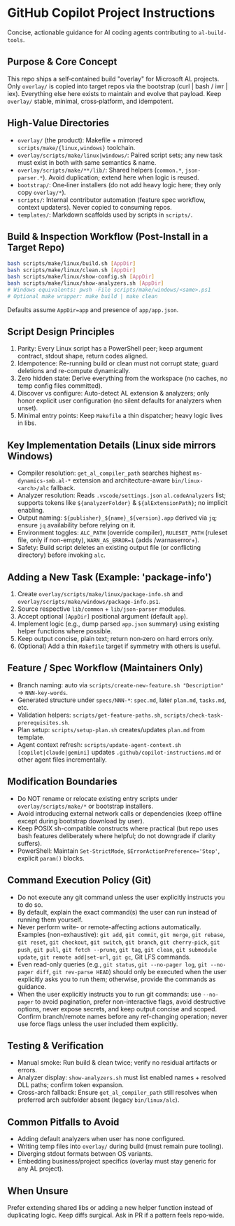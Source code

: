 # GitHub Copilot Project Instructions

Concise, actionable guidance for AI coding agents contributing to `al-build-tools`.

## Purpose & Core Concept
This repo ships a self‑contained build "overlay" for Microsoft AL projects. Only `overlay/` is copied into target repos via the bootstrap (curl | bash / iwr | iex). Everything else here exists to maintain and evolve that payload. Keep `overlay/` stable, minimal, cross‑platform, and idempotent.

## High‑Value Directories
- `overlay/` (the product): Makefile + mirrored `scripts/make/{linux,windows}` toolchain.
- `overlay/scripts/make/linux|windows/`: Paired script sets; any new task must exist in both with same semantics & name.
- `overlay/scripts/make/**/lib/`: Shared helpers (`common.*`, `json-parser.*`). Avoid duplication; extend here when logic is reused.
- `bootstrap/`: One‑liner installers (do not add heavy logic here; they only copy `overlay/*`).
- `scripts/`: Internal contributor automation (feature spec workflow, context updaters). Never copied to consuming repos.
- `templates/`: Markdown scaffolds used by scripts in `scripts/`.

## Build & Inspection Workflow (Post‑Install in a Target Repo)
```bash
bash scripts/make/linux/build.sh [AppDir]
bash scripts/make/linux/clean.sh [AppDir]
bash scripts/make/linux/show-config.sh [AppDir]
bash scripts/make/linux/show-analyzers.sh [AppDir]
# Windows equivalents: pwsh -File scripts/make/windows/<same>.ps1
# Optional make wrapper: make build | make clean
```
Defaults assume `AppDir=app` and presence of `app/app.json`.

## Script Design Principles
1. Parity: Every Linux script has a PowerShell peer; keep argument contract, stdout shape, return codes aligned.
2. Idempotence: Re-running build or clean must not corrupt state; guard deletions and re-compute dynamically.
3. Zero hidden state: Derive everything from the workspace (no caches, no temp config files committed).
4. Discover vs configure: Auto-detect AL extension & analyzers; only honor explicit user configuration (no silent defaults for analyzers when unset).
5. Minimal entry points: Keep `Makefile` a thin dispatcher; heavy logic lives in libs.

## Key Implementation Details (Linux side mirrors Windows)
- Compiler resolution: `get_al_compiler_path` searches highest `ms-dynamics-smb.al-*` extension and architecture-aware `bin/linux-<arch>/alc` fallback.
- Analyzer resolution: Reads `.vscode/settings.json` `al.codeAnalyzers` list; supports tokens like `${analyzerFolder}` & `${alExtensionPath}`; no implicit enabling.
- Output naming: `${publisher}_${name}_${version}.app` derived via `jq`; ensure `jq` availability before relying on it.
- Environment toggles: `ALC_PATH` (override compiler), `RULESET_PATH` (ruleset file, only if non-empty), `WARN_AS_ERROR=1` (adds /warnaserror+).
- Safety: Build script deletes an existing output file (or conflicting directory) before invoking `alc`.

## Adding a New Task (Example: 'package-info')
1. Create `overlay/scripts/make/linux/package-info.sh` and `overlay/scripts/make/windows/package-info.ps1`.
2. Source respective `lib/common` + `lib/json-parser` modules.
3. Accept optional `[AppDir]` positional argument (default `app`).
4. Implement logic (e.g., dump parsed `app.json` summary) using existing helper functions where possible.
5. Keep output concise, plain text; return non‑zero on hard errors only.
6. (Optional) Add a thin `Makefile` target if symmetry with others is useful.

## Feature / Spec Workflow (Maintainers Only)
- Branch naming: auto via `scripts/create-new-feature.sh "Description"` → `NNN-key-words`.
- Generated structure under `specs/NNN-*`: `spec.md`, later `plan.md`, `tasks.md`, etc.
- Validation helpers: `scripts/get-feature-paths.sh`, `scripts/check-task-prerequisites.sh`.
- Plan setup: `scripts/setup-plan.sh` creates/updates `plan.md` from template.
- Agent context refresh: `scripts/update-agent-context.sh [copilot|claude|gemini]` updates `.github/copilot-instructions.md` or other agent files incrementally.

## Modification Boundaries
- Do NOT rename or relocate existing entry scripts under `overlay/scripts/make/*` or bootstrap installers.
- Avoid introducing external network calls or dependencies (keep offline except during bootstrap download by user).
- Keep POSIX sh-compatible constructs where practical (but repo uses bash features deliberately where helpful; do not downgrade if clarity suffers).
- PowerShell: Maintain `Set-StrictMode`, `$ErrorActionPreference='Stop'`, explicit `param()` blocks.

## Command Execution Policy (Git)
- Do not execute any git command unless the user explicitly instructs you to do so.
- By default, explain the exact command(s) the user can run instead of running them yourself.
- Never perform write- or remote-affecting actions automatically. Examples (non-exhaustive): `git add`, `git commit`, `git merge`, `git rebase`, `git reset`, `git checkout`, `git switch`, `git branch`, `git cherry-pick`, `git push`, `git pull`, `git fetch --prune`, `git tag`, `git clean`, `git submodule update`, `git remote add|set-url`, `git gc`, Git LFS commands.
- Even read-only queries (e.g., `git status`, `git --no-pager log`, `git --no-pager diff`, `git rev-parse HEAD`) should only be executed when the user explicitly asks you to run them; otherwise, provide the commands as guidance.
- When the user explicitly instructs you to run git commands: use `--no-pager` to avoid pagination, prefer non-interactive flags, avoid destructive options, never expose secrets, and keep output concise and scoped. Confirm branch/remote names before any ref-changing operation; never use force flags unless the user included them explicitly.

## Testing & Verification
- Manual smoke: Run build & clean twice; verify no residual artifacts or errors.
- Analyzer display: `show-analyzers.sh` must list enabled names + resolved DLL paths; confirm token expansion.
- Cross-arch fallback: Ensure `get_al_compiler_path` still resolves when preferred arch subfolder absent (legacy `bin/linux/alc`).

## Common Pitfalls to Avoid
- Adding default analyzers when user has none configured.
- Writing temp files into `overlay/` during build (must remain pure tooling).
- Diverging stdout formats between OS variants.
- Embedding business/project specifics (overlay must stay generic for any AL project).

## When Unsure
Prefer extending shared libs or adding a new helper function instead of duplicating logic. Keep diffs surgical. Ask in PR if a pattern feels repo‑wide.

